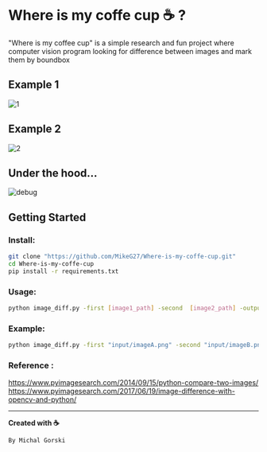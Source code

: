 # Where is my coffe cup :coffee: ?

"Where is my coffee cup" is a simple research and fun project where computer vision program looking for difference between images and mark them by boundbox

## Example 1 

![1](https://user-images.githubusercontent.com/21131348/73872355-d7e5cf80-484f-11ea-97ec-e80eb8193b59.png)


## Example 2

![2](https://user-images.githubusercontent.com/21131348/73873806-9c98d000-4852-11ea-89e6-e914baf3b402.png)


## Under the hood...

![debug](https://user-images.githubusercontent.com/21131348/73875791-1ed6c380-4856-11ea-8efd-254b53e880e7.jpg)


## Getting Started 

### Install:


```bash
git clone "https://github.com/MikeG27/Where-is-my-coffe-cup.git"
cd Where-is-my-coffe-cup
pip install -r requirements.txt
```


### Usage:
```bash
python image_diff.py -first [image1_path] -second  [image2_path] -output [output_path]

```

### Example:
```bash
python image_diff.py -first "input/imageA.png" -second "input/imageB.png" -output "output"

```

### Reference : 
https://www.pyimagesearch.com/2014/09/15/python-compare-two-images/
https://www.pyimagesearch.com/2017/06/19/image-difference-with-opencv-and-python/

---
**Created with :coffee:**

``By Michal Gorski``
